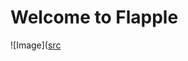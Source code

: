 # Welcome to Flapple

 ![Image]([src](https://cvws.icloud-content.com/S/AYU4ULncmrfvaL58a-asRfCLH8_Z/Screenshot+2022-07-23+at+8.56.16+AM.JPG?o=AgsiDdFsCJwTEydaRVfPEdcrrACtypB576NrpakZ6CNk&v=1&z=https%3A%2F%2Fp59-content.icloud.com%3A443&x=1&a=CAogla1IbCXFQpoVpJ3WgLb48Zboemjr2qTtR_nwQPd7RgASaRD2pInZojAY9ruc3qIwIgEAUgSLH8_ZaidLzzXeQJtGg6pLFUy7k6NRTYxLY54ZUSt8NTnHriiSt3Q2WG7YRupyJ7YV0PLZIkN8Fg_XIGU1cka6HxiQeK1vDp9fiXRbWWN7ib2S1V03DA&e=1658591845&r=afeb3a0a-2bf4-4ff0-946e-c2d3be7071e0-8&s=xFlC3zrxjf2Ub0qK7vb5NN0n26M)

